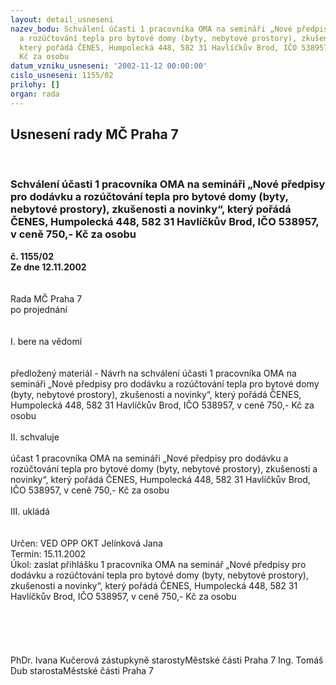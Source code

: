 ```yaml
---
layout: detail_usneseni
nazev_bodu: Schválení účasti 1 pracovníka OMA na semináři „Nové předpisy pro dodávku
  a rozúčtování tepla pro bytové domy (byty, nebytové prostory), zkušenosti a novinky“,
  který pořádá ČENES, Humpolecká 448, 582 31 Havlíčkův Brod, IČO 538957, v ceně 750,-
  Kč za osobu
datum_vzniku_usneseni: '2002-11-12 00:00:00'
cislo_usneseni: 1155/02
prilohy: []
organ: rada
---
```

<div id="ucUsn_pList" class="usn">
	<span><h2>Usnesení rady MČ Praha 7 </h2>
<br></span><div class="standBody">
<span><h3>Schválení účasti 1 pracovníka OMA na semináři „Nové předpisy pro dodávku a rozúčtování tepla pro bytové domy (byty, nebytové prostory), zkušenosti a novinky“, který pořádá ČENES, Humpolecká 448, 582 31 Havlíčkův Brod, IČO 538957, v ceně 750,- Kč za osobu</h3></span><div class="center">
		<strong>č. 1155/02</strong><br>
	</div>
<div class="center">
		<strong>Ze dne 12.11.2002</strong><br><br>
	</div>
<br>Rada MČ Praha 7<br>po projednání<br><br><br>I.	bere na vědomí<br><br> <br>předložený materiál - Návrh na schválení účasti 1 pracovníka OMA na semináři „Nové předpisy pro dodávku a rozúčtování tepla pro bytové domy (byty, nebytové prostory), zkušenosti a novinky“, který pořádá ČENES, Humpolecká 448, 582 31 Havlíčkův Brod, IČO 538957, v ceně 750,- Kč za osobu<br><br>II.	schvaluje <br><br>účast 1 pracovníka OMA na semináři „Nové předpisy pro dodávku a rozúčtování tepla pro bytové domy (byty, nebytové prostory), zkušenosti a novinky“, který pořádá ČENES, Humpolecká 448, 582 31 Havlíčkův Brod, IČO 538957, v ceně 750,- Kč za osobu<br><br>III.	ukládá <br><br> <br>Určen:	VED OPP OKT Jelínková Jana<br>Termín: 15.11.2002<br>Úkol:	zaslat přihlášku 1 pracovníka OMA na seminář „Nové předpisy pro dodávku a rozúčtování tepla pro bytové domy (byty, nebytové prostory), zkušenosti a novinky“, který pořádá ČENES, Humpolecká 448, 582 31 Havlíčkův Brod, IČO 538957, v ceně 750,- Kč za osobu<br> <br><br><br> <br>	<br>PhDr. Ivana Kučerová zástupkyně starostyMěstské části Praha 7	Ing. Tomáš Dub starostaMěstské části Praha 7<br>	<br><br>
</div>
</div>
